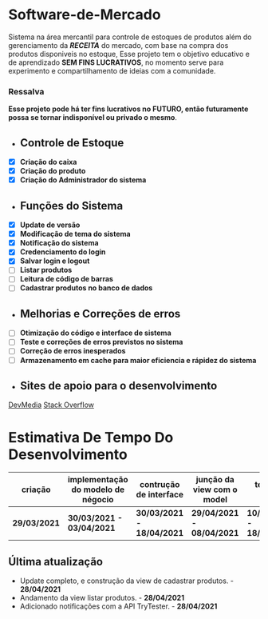 # Software-de-Mercado
Sistema na área mercantil para controle de estoques de produtos além do gerenciamento da ***RECEITA*** do mercado, com base na compra dos produtos disponiveis no estoque, Esse projeto tem o objetivo educativo e de aprendizado **SEM FINS LUCRATIVOS**, no momento serve para experimento e compartilhamento de ideias com a comunidade.
### Ressalva
**Esse projeto pode há ter fins lucrativos no FUTURO, então futuramente possa se tornar indisponível ou privado o mesmo**.
- ## Controle de Estoque
- [x] **Criação do caixa**
- [x] **Criação do produto**
- [x] **Criação do Administrador do sistema**
- ## Funções do Sistema
- [x] **Update de versão**
- [x] **Modificação de tema do sistema**
- [x] **Notificação do sistema**
- [x] **Credenciamento do login**
- [x] **Salvar login e logout**
- [ ] **Listar produtos**
- [ ] **Leitura de código de barras**
- [ ] **Cadastrar produtos no banco de dados**
- ## Melhorias e Correções de erros
- [ ] **Otimização do código e interface de sistema**
- [ ] **Teste e correções de erros previstos no sistema**
- [ ] **Correção de erros inesperados**
- [ ] **Armazenamento em cache para maior eficiencia e rápidez do sistema**  
- ## Sites de apoio para o desenvolvimento
[DevMedia](https://www.devmedia.com.br/)
[Stack Overflow](https://pt.stackoverflow.com/)
# Estimativa De Tempo Do Desenvolvimento
|criação       |implementação do modelo de négocio|   contrução de interface  | junção da view com o model|       teste de erros      |termino do programa|
|--------------|----------------------------------|---------------------------|---------------------------|---------------------------|-------------------|
|**29/03/2021**|    **30/03/2021 - 03/04/2021**   |**30/03/2021 - 18/04/2021**|**29/04/2021 - 08/04/2021**|**10/04/2021 - 18/05/2021**|   **20/05/2021**  |
## Última atualização
- Update completo, e construção da view de cadastrar produtos. - **28/04/2021**
- Andamento da view listar produtos. - **28/04/2021**
- Adicionado notificações com a API TryTester. - **28/04/2021**
